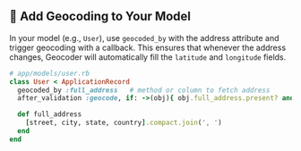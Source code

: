 ## 📍 Add Geocoding to Your Model

In your model (e.g., `User`), use `geocoded_by` with the address attribute and trigger geocoding with a callback. This ensures that whenever the address changes, Geocoder will automatically fill the `latitude` and `longitude` fields.

```ruby
# app/models/user.rb
class User < ApplicationRecord
  geocoded_by :full_address   # method or column to fetch address
  after_validation :geocode, if: ->(obj){ obj.full_address.present? and obj.full_address_changed? }

  def full_address
    [street, city, state, country].compact.join(', ')
  end
end
```